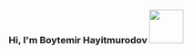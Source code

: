 ### Hi, I'm Boytemir Hayitmurodov   <img src="https://media.giphy.com/media/hvRJCLFzcasrR4ia7z/giphy.gif" width="60px">
